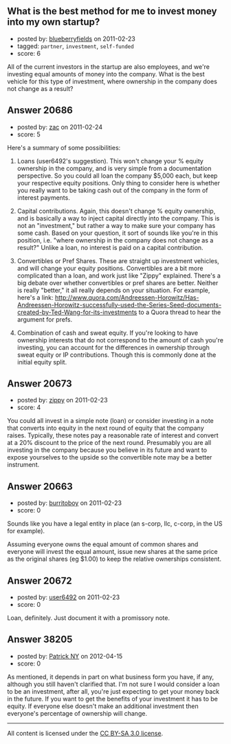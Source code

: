 ## What is the best method for me to invest money into my own startup?

- posted by: [blueberryfields](https://stackexchange.com/users/-1/4544-blueberryfields) on 2011-02-23
- tagged: `partner`, `investment`, `self-funded`
- score: 6

All of the current investors in the startup are also employees, and we're investing equal amounts of money into the company. What is the best vehicle for this type of investment, where ownership in the company does not change as a result?


## Answer 20686

- posted by: [zac](https://stackexchange.com/users/-1/6708-zac) on 2011-02-24
- score: 5

Here's a summary of some possibilities:

1. Loans (user6492's suggestion). This won't change your % equity ownership in the company, and is very simple from a documentation perspective. So you could all loan the company $5,000 each, but keep your respective equity positions. Only thing to consider here is whether you really want to be taking cash out of the company in the form of interest payments.

2. Capital contributions. Again, this doesn't change % equity ownership, and is basically a way to inject capital directly into the company. This is not an "investment," but rather a way to make sure your company has some cash. Based on your question, it sort of sounds like you're in this position, i.e. "where ownership in the company does not change as a result?" Unlike a loan, no interest is paid on a capital contribution.

3. Convertibles or Pref Shares. These are straight up investment vehicles, and will change your equity positions. Convertibles are a bit more complicated than a loan, and work just like "Zippy" explained. There's a big debate over whether convertibles or pref shares are better. Neither is really "better," it all really depends on your situation. For example, here's a link: http://www.quora.com/Andreessen-Horowitz/Has-Andreessen-Horowitz-successfully-used-the-Series-Seed-documents-created-by-Ted-Wang-for-its-investments to a Quora thread to hear the argument for prefs.

4. Combination of cash and sweat equity. If you're looking to have ownership interests that do not correspond to the amount of cash you're investing, you can account for the differences in ownership through sweat equity or IP contributions. Though this is commonly done at the initial equity split.


## Answer 20673

- posted by: [zippy](https://stackexchange.com/users/-1/7781-zippy) on 2011-02-23
- score: 4

You could all invest in a simple note (loan) or consider investing in a note that converts into equity in the next round of equity that the company raises. Typically, these notes pay a reasonable rate of interest and convert  at a 20% discount to the price of the next round. Presumably you are all investing in the company because you believe in its future and want to expose yourselves to the upside so the convertible note may be a better instrument.


## Answer 20663

- posted by: [burritoboy](https://stackexchange.com/users/-1/7868-burritoboy) on 2011-02-23
- score: 0

Sounds like you have a legal entity in place (an s-corp, llc, c-corp, in the US for example). 

Assuming everyone owns the equal amount of common shares and everyone will invest the equal amount, issue new shares at the same price as the original shares (eg $1.00) to keep the relative ownerships consistent.


## Answer 20672

- posted by: [user6492](https://stackexchange.com/users/-1/6492-user6492) on 2011-02-23
- score: 0

Loan, definitely.  Just document it with a promissory note.


## Answer 38205

- posted by: [Patrick NY](https://stackexchange.com/users/-1/14366-patrick-ny) on 2012-04-15
- score: 0

As mentioned, it depends in part on what business form you have, if any, although you still haven't clarified that.
I'm not sure I would consider a loan to be an investment, after all, you're just expecting to get your money back in the future. If you want to get the benefits of your investment it has to be equity. If everyone else doesn't make an additional investment then everyone's percentage of ownership will change.




---

All content is licensed under the [CC BY-SA 3.0 license](https://creativecommons.org/licenses/by-sa/3.0/).
